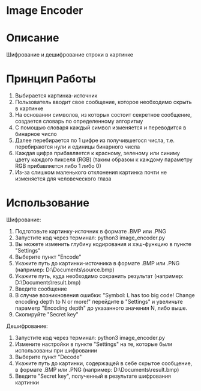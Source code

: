 # Image Encoder

# Описание

Шифрование и дешифрование строки в картинке

# Принцип Работы

1) Выбирается картинка-источник
2) Пользователь вводит свое сообщение, которое необходимо скрыть в картинке
3) На основании символов, из которых состоит секретное сообщение, создается словарь по определенному алгоритму
4) С помощью словаря каждый символ изменяется и переводится в бинарное число
5) Далее перебирается по 1 цифре из получившегося числа, т.е. перебираются нули и единицы бинарного числа
6) Каждая цифра прибавляется к красному, зеленому или синиму цвету каждого пикселя (RGB) (таким образом к каждому параметру RGB прибавляется либо 1 либо 0)
7) Из-за слишком маленького отклонения картинка почти не изменяется для человеческого глаза

# Использование

Шифрование:
1) Подготовьте картинку-источник в формате .BMP или .PNG
2) Запустите код через терминал: python3 image_encoder.py
3) Вы можете изменить глубину кодирования и хэш-функцию в пункте "Settings"
4) Выберите пункт "Encode"
5) Укажите путь до картинки-источника в формате .BMP или .PNG (например: D:\Documents\source.bmp)
6) Укажите путь, куда необходимо сохранить результат (например: D:\Documents\result.bmp)
7) Введите сообщение
8) В случае возникновения ошибки: "Symbol: L has too big code! Change encoding depth to N or more!" перейдите в "Settings" и увеличьте параметр "Encoding depth" до указанного значения N, либо выше.
9) Скопируйте "Secret key"

Дешифрование:
1) Запустите код через терминал: python3 image_encoder.py
2) Измените настройки в пункте "Settings" на те, которые были использованы при шифровании
3) Выберите пункт "Decode"
4) Укажите путь до картинки, содержащей в себе скрытое сообщение, в формате .BMP или .PNG (например: D:\Documents\result.bmp)
5) Введите "Secret key", полученный в результате шифрования картинки
